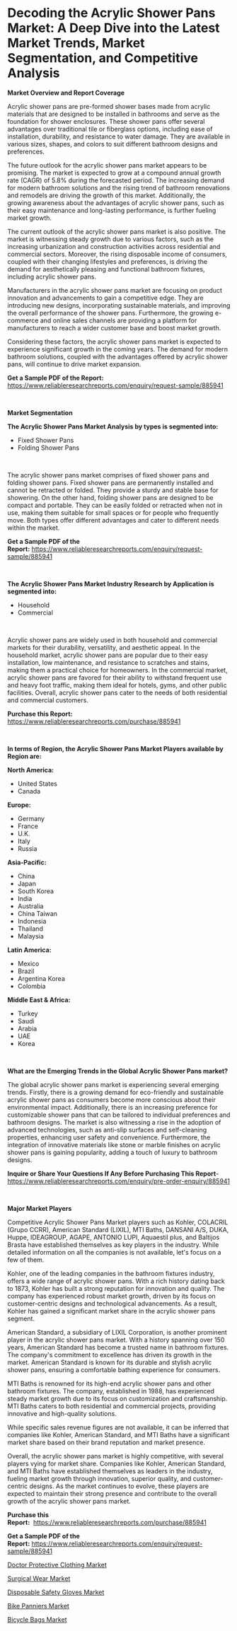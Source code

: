 <p><h1>Decoding the Acrylic Shower Pans Market: A Deep Dive into the Latest Market Trends, Market Segmentation, and Competitive Analysis</h1></p><p><strong>Market Overview and Report Coverage</strong></p>
<p><p>Acrylic shower pans are pre-formed shower bases made from acrylic materials that are designed to be installed in bathrooms and serve as the foundation for shower enclosures. These shower pans offer several advantages over traditional tile or fiberglass options, including ease of installation, durability, and resistance to water damage. They are available in various sizes, shapes, and colors to suit different bathroom designs and preferences.</p><p>The future outlook for the acrylic shower pans market appears to be promising. The market is expected to grow at a compound annual growth rate (CAGR) of 5.8% during the forecasted period. The increasing demand for modern bathroom solutions and the rising trend of bathroom renovations and remodels are driving the growth of this market. Additionally, the growing awareness about the advantages of acrylic shower pans, such as their easy maintenance and long-lasting performance, is further fueling market growth.</p><p>The current outlook of the acrylic shower pans market is also positive. The market is witnessing steady growth due to various factors, such as the increasing urbanization and construction activities across residential and commercial sectors. Moreover, the rising disposable income of consumers, coupled with their changing lifestyles and preferences, is driving the demand for aesthetically pleasing and functional bathroom fixtures, including acrylic shower pans.</p><p>Manufacturers in the acrylic shower pans market are focusing on product innovation and advancements to gain a competitive edge. They are introducing new designs, incorporating sustainable materials, and improving the overall performance of the shower pans. Furthermore, the growing e-commerce and online sales channels are providing a platform for manufacturers to reach a wider customer base and boost market growth.</p><p>Considering these factors, the acrylic shower pans market is expected to experience significant growth in the coming years. The demand for modern bathroom solutions, coupled with the advantages offered by acrylic shower pans, will continue to drive market expansion.</p></p>
<p><strong>Get a Sample PDF of the Report:</strong> <a href="https://www.reliableresearchreports.com/enquiry/request-sample/885941">https://www.reliableresearchreports.com/enquiry/request-sample/885941</a></p>
<p>&nbsp;</p>
<p><strong>Market Segmentation</strong></p>
<p><strong>The Acrylic Shower Pans Market Analysis by types is segmented into:</strong></p>
<p><ul><li>Fixed Shower Pans</li><li>Folding Shower Pans</li></ul></p>
<p>&nbsp;</p>
<p><p>The acrylic shower pans market comprises of fixed shower pans and folding shower pans. Fixed shower pans are permanently installed and cannot be retracted or folded. They provide a sturdy and stable base for showering. On the other hand, folding shower pans are designed to be compact and portable. They can be easily folded or retracted when not in use, making them suitable for small spaces or for people who frequently move. Both types offer different advantages and cater to different needs within the market.</p></p>
<p><strong>Get a Sample PDF of the Report:</strong>&nbsp;<a href="https://www.reliableresearchreports.com/enquiry/request-sample/885941">https://www.reliableresearchreports.com/enquiry/request-sample/885941</a></p>
<p>&nbsp;</p>
<p><strong>The Acrylic Shower Pans Market Industry Research by Application is segmented into:</strong></p>
<p><ul><li>Household</li><li>Commercial</li></ul></p>
<p>&nbsp;</p>
<p><p>Acrylic shower pans are widely used in both household and commercial markets for their durability, versatility, and aesthetic appeal. In the household market, acrylic shower pans are popular due to their easy installation, low maintenance, and resistance to scratches and stains, making them a practical choice for homeowners. In the commercial market, acrylic shower pans are favored for their ability to withstand frequent use and heavy foot traffic, making them ideal for hotels, gyms, and other public facilities. Overall, acrylic shower pans cater to the needs of both residential and commercial customers.</p></p>
<p><strong>Purchase this Report:</strong>&nbsp; <a href="https://www.reliableresearchreports.com/purchase/885941">https://www.reliableresearchreports.com/purchase/885941</a></p>
<p>&nbsp;</p>
<p><strong>In terms of Region, the Acrylic Shower Pans Market Players available by Region are:</strong></p>
<p>
    <p> <strong> North America: </strong>
        <ul>
            <li>United States</li>
            <li>Canada</li>
        </ul>
        </p> 
    <p> <strong> Europe: </strong>
        <ul>
            <li>Germany</li>
            <li>France</li>
            <li>U.K.</li>
            <li>Italy</li>
            <li>Russia</li>
        </ul>
        </p> 
    <p> <strong> Asia-Pacific: </strong>
        <ul>
            <li>China</li>
            <li>Japan</li>
            <li>South Korea</li>
            <li>India</li>
            <li>Australia</li>
            <li>China Taiwan</li>
            <li>Indonesia</li>
            <li>Thailand</li>
            <li>Malaysia</li>
        </ul>
        </p> 
    <p> <strong> Latin America: </strong>
        <ul>
            <li>Mexico</li>
            <li>Brazil</li>
            <li>Argentina Korea</li>
            <li>Colombia</li>
        </ul>
        </p> 
    <p> <strong> Middle East & Africa: </strong>
        <ul>
            <li>Turkey</li>
            <li>Saudi</li>
            <li>Arabia</li>
            <li>UAE</li>
            <li>Korea</li>
        </ul>
    </p>
    </p>
<p>&nbsp;</p>
<p><strong>What are the Emerging Trends in the Global Acrylic Shower Pans market?</strong></p>
<p><p>The global acrylic shower pans market is experiencing several emerging trends. Firstly, there is a growing demand for eco-friendly and sustainable acrylic shower pans as consumers become more conscious about their environmental impact. Additionally, there is an increasing preference for customizable shower pans that can be tailored to individual preferences and bathroom designs. The market is also witnessing a rise in the adoption of advanced technologies, such as anti-slip surfaces and self-cleaning properties, enhancing user safety and convenience. Furthermore, the integration of innovative materials like stone or marble finishes on acrylic shower pans is gaining popularity, adding a touch of luxury to bathroom designs.</p></p>
<p><strong>Inquire or Share Your Questions If Any Before Purchasing This Report</strong>- <a href="https://www.reliableresearchreports.com/enquiry/pre-order-enquiry/885941">https://www.reliableresearchreports.com/enquiry/pre-order-enquiry/885941</a></p>
<p>&nbsp;</p>
<p><strong>Major Market Players</strong></p>
<p><p>Competitive Acrylic Shower Pans Market players such as Kohler, COLACRIL (Grupo CCRR), American Standard (LIXIL), MTI Baths, DANSANI A/S, DUKA, Huppe, IDEAGROUP, AGAPE, ANTONIO LUPI, Aquaestil plus, and Baltijos Brasta have established themselves as key players in the industry. While detailed information on all the companies is not available, let's focus on a few of them.</p><p>Kohler, one of the leading companies in the bathroom fixtures industry, offers a wide range of acrylic shower pans. With a rich history dating back to 1873, Kohler has built a strong reputation for innovation and quality. The company has experienced robust market growth, driven by its focus on customer-centric designs and technological advancements. As a result, Kohler has gained a significant market share in the acrylic shower pans segment.</p><p>American Standard, a subsidiary of LIXIL Corporation, is another prominent player in the acrylic shower pans market. With a history spanning over 150 years, American Standard has become a trusted name in bathroom fixtures. The company's commitment to excellence has driven its growth in the market. American Standard is known for its durable and stylish acrylic shower pans, ensuring a comfortable bathing experience for consumers.</p><p>MTI Baths is renowned for its high-end acrylic shower pans and other bathroom fixtures. The company, established in 1988, has experienced steady market growth due to its focus on customization and craftsmanship. MTI Baths caters to both residential and commercial projects, providing innovative and high-quality solutions.</p><p>While specific sales revenue figures are not available, it can be inferred that companies like Kohler, American Standard, and MTI Baths have a significant market share based on their brand reputation and market presence.</p><p>Overall, the acrylic shower pans market is highly competitive, with several players vying for market share. Companies like Kohler, American Standard, and MTI Baths have established themselves as leaders in the industry, fueling market growth through innovation, superior quality, and customer-centric designs. As the market continues to evolve, these players are expected to maintain their strong presence and contribute to the overall growth of the acrylic shower pans market.</p></p>
<p><strong>Purchase this Report:</strong>&nbsp;&nbsp;<a href="https://www.reliableresearchreports.com/purchase/885941">https://www.reliableresearchreports.com/purchase/885941</a></p>
<p></p>
<p><strong>Get a Sample PDF of the Report:</strong>&nbsp;<a href="https://www.reliableresearchreports.com/enquiry/request-sample/885941">https://www.reliableresearchreports.com/enquiry/request-sample/885941</a></p>
<p><p><a href="https://github.com/lbird53714/Market-Research-Report-List-2/blob/main/doctor-protective-clothing-market.md">Doctor Protective Clothing Market</a></p><p><a href="https://github.com/mabutironaldo/Market-Research-Report-List-2/blob/main/surgical-wear-market.md">Surgical Wear Market</a></p><p><a href="https://github.com/pizolina/Market-Research-Report-List-2/blob/main/disposable-safety-gloves-market.md">Disposable Safety Gloves Market</a></p><p><a href="https://github.com/sofayahoo2023/Market-Research-Report-List-2/blob/main/bike-panniers-market.md">Bike Panniers Market</a></p><p><a href="https://github.com/castoriffic/Market-Research-Report-List-2/blob/main/bicycle-bags-market.md">Bicycle Bags Market</a></p></p>
